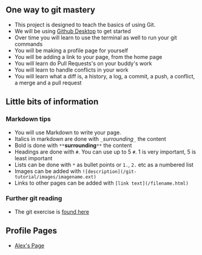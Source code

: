## One way to git mastery

* This project is designed to teach the basics of using Git.
* We will be using [Github Desktop](https://desktop.github.com/) to get started
* Over time you will learn to use the terminal as well to run your git commands
* You will be making a profile page for yourself
* You will be adding a link to your page, from the home page
* You will learn do Pull Requests's on your buddy's work
* You will learn to handle conflicts in your work
* You will learn what a diff is, a history, a log, a commit, a push, a conflict, a merge and a pull request


## Little bits of information

### Markdown tips

* You will use Markdown to write your page.
* Italics in markdown are done with `_`_surrounding_`_` the content
* Bold is done with `**`**surrounding**`**` the content
* Headings are done with `#`. You can use up to 5 `#`. 1 is very important, 5 is least important
* Lists can be done with `*` as bullet points or `1.`, `2.` etc as a numbered list
* Images can be added with `![description](/git-tutorial/images/imagename.ext)`
* Links to other pages can be added with `[link text](/filename.html)`

### Further git reading

* The git exercise is [found here](https://github.com/DecodedCo/data-fellowship/blob/master/modules/intro_to_git/0_outline.md)


## Profile Pages

* [Alex's Page](/git-tutorial/alex-walker.html)